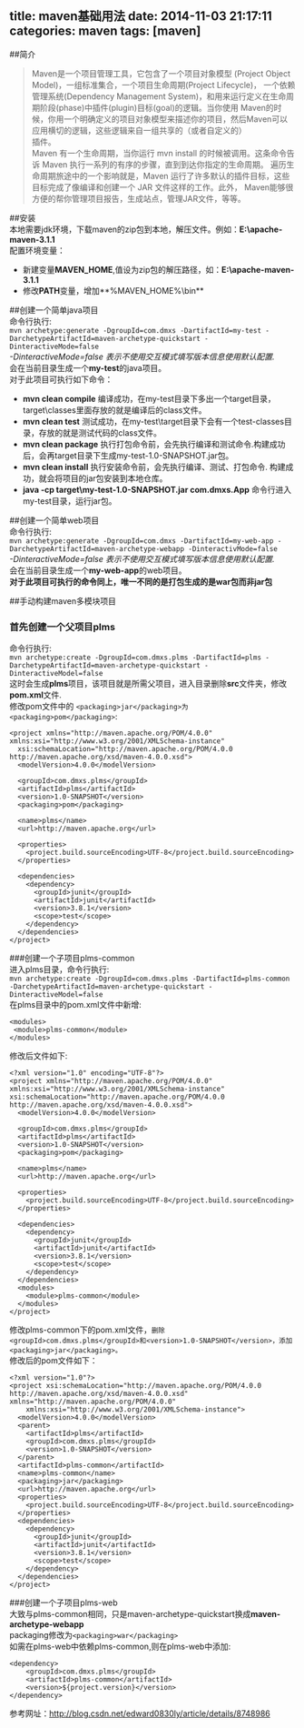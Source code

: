 title: maven基础用法
date: 2014-11-03 21:17:11
categories: maven
tags: [maven]
---

##简介  
> Maven是一个项目管理工具，它包含了一个项目对象模型 (Project Object Model)，一组标准集合，一个项目生命周期(Project Lifecycle)，
一个依赖管理系统(Dependency Management System)，和用来运行定义在生命周期阶段(phase)中插件(plugin)目标(goal)的逻辑。当你使用
Maven的时候，你用一个明确定义的项目对象模型来描述你的项目，然后Maven可以应用横切的逻辑，这些逻辑来自一组共享的（或者自定义的）  
插件。    
Maven 有一个生命周期，当你运行 mvn install 的时候被调用。这条命令告诉 Maven 执行一系列的有序的步骤，直到到达你指定的生命周期。
遍历生命周期旅途中的一个影响就是，Maven 运行了许多默认的插件目标，这些目标完成了像编译和创建一个 JAR 文件这样的工作。此外，
Maven能够很方便的帮你管理项目报告，生成站点，管理JAR文件，等等。  

##安装  
本地需要jdk环境，下载maven的zip包到本地，解压文件。例如：**E:\apache-maven-3.1.1**   
配置环境变量：  

* 新建变量**MAVEN_HOME**,值设为zip包的解压路径，如：**E:\apache-maven-3.1.1**   
* 修改**PATH**变量，增加**%MAVEN_HOME%\bin**  

##创建一个简单java项目  
命令行执行:  
`mvn archetype:generate -DgroupId=com.dmxs -DartifactId=my-test -DarchetypeArtifactId=maven-archetype-quickstart -DinteractiveMode=false`  
*-DinteractiveMode=false 表示不使用交互模式填写版本信息使用默认配置.*  
会在当前目录生成一个**my-test**的java项目。  
对于此项目可执行如下命令：  

* **mvn clean compile** 编译成功，在my-test目录下多出一个target目录，target\classes里面存放的就是编译后的class文件。  
* **mvn clean test** 测试成功，在my-test\target目录下会有一个test-classes目录，存放的就是测试代码的class文件。  
* **mvn clean package** 执行打包命令前，会先执行编译和测试命令.构建成功后，会再target目录下生成my-test-1.0-SNAPSHOT.jar包。  
* **mvn clean install** 执行安装命令前，会先执行编译、测试、打包命令. 构建成功，就会将项目的jar包安装到本地仓库。  
* **java -cp target\my-test-1.0-SNAPSHOT.jar com.dmxs.App** 命令行进入my-test目录，运行jar包。  

##创建一个简单web项目  
命令行执行:  
`mvn archetype:generate -DgroupId=com.dmxs -DartifactId=my-web-app -DarchetypeArtifactId=maven-archetype-webapp -DinteractivMode=false`   
*-DinteractiveMode=false 表示不使用交互模式填写版本信息使用默认配置.*    
会在当前目录生成一个**my-web-app**的web项目。  
**对于此项目可执行的命令同上，唯一不同的是打包生成的是war包而非jar包**  

##手动构建maven多模块项目  
### 首先创建一个父项目plms  
命令行执行:  
`mvn archetype:create -DgroupId=com.dmxs.plms -DartifactId=plms -DarchetypeArtifactId=maven-archetype-quickstart -DinteractiveModel=false`  
这时会生成**plms**项目，该项目就是所需父项目，进入目录删除**src**文件夹，修改**pom.xml**文件.  
修改pom文件中的 `<packaging>jar</packaging>为 <packaging>pom</packaging>`:  
```
<project xmlns="http://maven.apache.org/POM/4.0.0" xmlns:xsi="http://www.w3.org/2001/XMLSchema-instance"
  xsi:schemaLocation="http://maven.apache.org/POM/4.0.0 http://maven.apache.org/xsd/maven-4.0.0.xsd">
  <modelVersion>4.0.0</modelVersion>

  <groupId>com.dmxs.plms</groupId>
  <artifactId>plms</artifactId>
  <version>1.0-SNAPSHOT</version>
  <packaging>pom</packaging>

  <name>plms</name>
  <url>http://maven.apache.org</url>

  <properties>
    <project.build.sourceEncoding>UTF-8</project.build.sourceEncoding>
  </properties>

  <dependencies>
    <dependency>
      <groupId>junit</groupId>
      <artifactId>junit</artifactId>
      <version>3.8.1</version>
      <scope>test</scope>
    </dependency>
  </dependencies>
</project>
```  

###创建一个子项目plms-common   
进入plms目录，命令行执行:  
`mvn archetype:create -DgroupId=com.dmxs.plms -DartifactId=plms-common -DarchetypeArtifactId=maven-archetype-quickstart -DinteractiveModel=false`  
在plms目录中的pom.xml文件中新增:  
```
<modules>
 <module>plms-common</module>
</modules>
```  

修改后文件如下:  
```
<?xml version="1.0" encoding="UTF-8"?>
<project xmlns="http://maven.apache.org/POM/4.0.0" xmlns:xsi="http://www.w3.org/2001/XMLSchema-instance" xsi:schemaLocation="http://maven.apache.org/POM/4.0.0 http://maven.apache.org/xsd/maven-4.0.0.xsd">
  <modelVersion>4.0.0</modelVersion>

  <groupId>com.dmxs.plms</groupId>
  <artifactId>plms</artifactId>
  <version>1.0-SNAPSHOT</version>
  <packaging>pom</packaging>

  <name>plms</name>
  <url>http://maven.apache.org</url>

  <properties>
    <project.build.sourceEncoding>UTF-8</project.build.sourceEncoding>
  </properties>

  <dependencies>
    <dependency>
      <groupId>junit</groupId>
      <artifactId>junit</artifactId>
      <version>3.8.1</version>
      <scope>test</scope>
    </dependency>
  </dependencies>
  <modules>
    <module>plms-common</module>
  </modules>
</project>
```  

修改plms-common下的pom.xml文件，`删除 <groupId>com.dmxs.plms</groupId>和<version>1.0-SNAPSHOT</version>，添加<packaging>jar</packaging>。`    
修改后的pom文件如下：
```
<?xml version="1.0"?>
<project xsi:schemaLocation="http://maven.apache.org/POM/4.0.0 http://maven.apache.org/xsd/maven-4.0.0.xsd" xmlns="http://maven.apache.org/POM/4.0.0"
    xmlns:xsi="http://www.w3.org/2001/XMLSchema-instance">
  <modelVersion>4.0.0</modelVersion>
  <parent>
    <artifactId>plms</artifactId>
    <groupId>com.dmxs.plms</groupId>
    <version>1.0-SNAPSHOT</version>
  </parent>
  <artifactId>plms-common</artifactId>
  <name>plms-common</name>
  <packaging>jar</packaging>
  <url>http://maven.apache.org</url>
  <properties>
    <project.build.sourceEncoding>UTF-8</project.build.sourceEncoding>
  </properties>
  <dependencies>
    <dependency>
      <groupId>junit</groupId>
      <artifactId>junit</artifactId>
      <version>3.8.1</version>
      <scope>test</scope>
    </dependency>
  </dependencies>
</project>
```  

###创建一个子项目plms-web  
大致与plms-common相同，只是maven-archetype-quickstart换成**maven-archetype-webapp**    
packaging修改为`<packaging>war</packaging>`  
如需在plms-web中依赖plms-common,则在plms-web中添加:  
```
<dependency>
	<groupId>com.dmxs.plms</groupId>
	<artifactId>plms-common</artifactId>
	<version>${project.version}</version>
</dependency>
```  


参考网址：<http://blog.csdn.net/edward0830ly/article/details/8748986>




